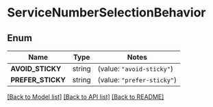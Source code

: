 # ServiceNumberSelectionBehavior

## Enum
Name | Type | Notes
------------ | ------------- | -------------
**AVOID_STICKY** | string | (value: `"avoid-sticky"`)
**PREFER_STICKY** | string | (value: `"prefer-sticky"`)


[[Back to Model list]](../README.md#documentation-for-models) [[Back to API list]](../README.md#documentation-for-api-endpoints) [[Back to README]](../README.md)


